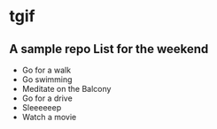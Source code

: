 # tgif
A sample repo
List for the weekend
--------------------
* Go for a walk
* Go swimming
* Meditate on the Balcony
* Go for a drive
* Sleeeeeep
* Watch a movie
